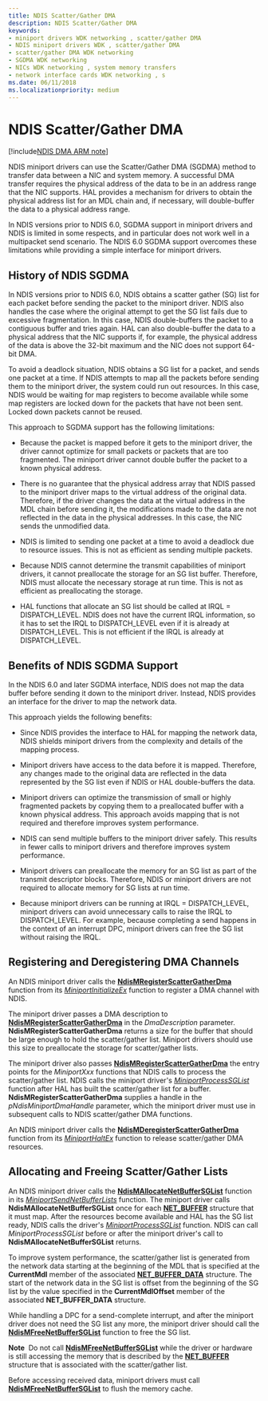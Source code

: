 ```yaml
---
title: NDIS Scatter/Gather DMA
description: NDIS Scatter/Gather DMA
keywords:
- miniport drivers WDK networking , scatter/gather DMA
- NDIS miniport drivers WDK , scatter/gather DMA
- scatter/gather DMA WDK networking
- SGDMA WDK networking
- NICs WDK networking , system memory transfers
- network interface cards WDK networking , s
ms.date: 06/11/2018
ms.localizationpriority: medium
---
```


# NDIS Scatter/Gather DMA

[!include[NDIS DMA ARM note](../includes/ndis-dma-arm-note.md)]

NDIS miniport drivers can use the Scatter/Gather DMA (SGDMA) method to transfer data between a NIC and system memory. A successful DMA transfer requires the physical address of the data to be in an address range that the NIC supports. HAL provides a mechanism for drivers to obtain the physical address list for an MDL chain and, if necessary, will double-buffer the data to a physical address range.

In NDIS versions prior to NDIS 6.0, SGDMA support in miniport drivers and NDIS is limited in some respects, and in particular does not work well in a multipacket send scenario. The NDIS 6.0 SGDMA support overcomes these limitations while providing a simple interface for miniport drivers.

## History of NDIS SGDMA

In NDIS versions prior to NDIS 6.0, NDIS obtains a scatter gather (SG) list for each packet before sending the packet to the miniport driver. NDIS also handles the case where the original attempt to get the SG list fails due to excessive fragmentation. In this case, NDIS double-buffers the packet to a contiguous buffer and tries again. HAL can also double-buffer the data to a physical address that the NIC supports if, for example, the physical address of the data is above the 32-bit maximum and the NIC does not support 64-bit DMA.

To avoid a deadlock situation, NDIS obtains a SG list for a packet, and sends one packet at a time. If NDIS attempts to map all the packets before sending them to the miniport driver, the system could run out resources. In this case, NDIS would be waiting for map registers to become available while some map registers are locked down for the packets that have not been sent. Locked down packets cannot be reused.

This approach to SGDMA support has the following limitations:

-   Because the packet is mapped before it gets to the miniport driver, the driver cannot optimize for small packets or packets that are too fragmented. The miniport driver cannot double buffer the packet to a known physical address.

-   There is no guarantee that the physical address array that NDIS passed to the miniport driver maps to the virtual address of the original data. Therefore, if the driver changes the data at the virtual address in the MDL chain before sending it, the modifications made to the data are not reflected in the data in the physical addresses. In this case, the NIC sends the unmodified data.

-   NDIS is limited to sending one packet at a time to avoid a deadlock due to resource issues. This is not as efficient as sending multiple packets.

-   Because NDIS cannot determine the transmit capabilities of miniport drivers, it cannot preallocate the storage for an SG list buffer. Therefore, NDIS must allocate the necessary storage at run time. This is not as efficient as preallocating the storage.

-   HAL functions that allocate an SG list should be called at IRQL = DISPATCH\_LEVEL. NDIS does not have the current IRQL information, so it has to set the IRQL to DISPATCH\_LEVEL even if it is already at DISPATCH\_LEVEL. This is not efficient if the IRQL is already at DISPATCH\_LEVEL.

## Benefits of NDIS SGDMA Support

In the NDIS 6.0 and later SGDMA interface, NDIS does not map the data buffer before sending it down to the miniport driver. Instead, NDIS provides an interface for the driver to map the network data.

This approach yields the following benefits:

-   Since NDIS provides the interface to HAL for mapping the network data, NDIS shields miniport drivers from the complexity and details of the mapping process.

-   Miniport drivers have access to the data before it is mapped. Therefore, any changes made to the original data are reflected in the data represented by the SG list even if NDIS or HAL double-buffers the data.

-   Miniport drivers can optimize the transmission of small or highly fragmented packets by copying them to a preallocated buffer with a known physical address. This approach avoids mapping that is not required and therefore improves system performance.

-   NDIS can send multiple buffers to the miniport driver safely. This results in fewer calls to miniport drivers and therefore improves system performance.

-   Miniport drivers can preallocate the memory for an SG list as part of the transmit descriptor blocks. Therefore, NDIS or miniport drivers are not required to allocate memory for SG lists at run time.

-   Because miniport drivers can be running at IRQL = DISPATCH\_LEVEL, miniport drivers can avoid unnecessary calls to raise the IRQL to DISPATCH\_LEVEL. For example, because completing a send happens in the context of an interrupt DPC, miniport drivers can free the SG list without raising the IRQL.


## Registering and Deregistering DMA Channels

An NDIS miniport driver calls the [**NdisMRegisterScatterGatherDma**](/windows-hardware/drivers/ddi/ndis/nf-ndis-ndismregisterscattergatherdma) function from its [*MiniportInitializeEx*](/windows-hardware/drivers/ddi/ndis/nc-ndis-miniport_initialize) function to register a DMA channel with NDIS.

The miniport driver passes a DMA description to [**NdisMRegisterScatterGatherDma**](/windows-hardware/drivers/ddi/ndis/nf-ndis-ndismregisterscattergatherdma) in the *DmaDescription* parameter. **NdisMRegisterScatterGatherDma** returns a size for the buffer that should be large enough to hold the scatter/gather list. Miniport drivers should use this size to preallocate the storage for scatter/gather lists.

The miniport driver also passes [**NdisMRegisterScatterGatherDma**](/windows-hardware/drivers/ddi/ndis/nf-ndis-ndismregisterscattergatherdma) the entry points for the *MiniportXxx* functions that NDIS calls to process the scatter/gather list. NDIS calls the miniport driver's [*MiniportProcessSGList*](/windows-hardware/drivers/ddi/ndis/nc-ndis-miniport_process_sg_list) function after HAL has built the scatter/gather list for a buffer. **NdisMRegisterScatterGatherDma** supplies a handle in the *pNdisMiniportDmaHandle* parameter, which the miniport driver must use in subsequent calls to NDIS scatter/gather DMA functions.

An NDIS miniport driver calls the [**NdisMDeregisterScatterGatherDma**](/windows-hardware/drivers/ddi/ndis/nf-ndis-ndismderegisterscattergatherdma) function from its [*MiniportHaltEx*](/windows-hardware/drivers/ddi/ndis/nc-ndis-miniport_halt) function to release scatter/gather DMA resources.

## Allocating and Freeing Scatter/Gather Lists

An NDIS miniport driver calls the [**NdisMAllocateNetBufferSGList**](/windows-hardware/drivers/ddi/ndis/nf-ndis-ndismallocatenetbuffersglist) function in its [*MiniportSendNetBufferLists*](/windows-hardware/drivers/ddi/ndis/nc-ndis-miniport_send_net_buffer_lists) function. The miniport driver calls **NdisMAllocateNetBufferSGList** once for each [**NET\_BUFFER**](/windows-hardware/drivers/ddi/ndis/ns-ndis-_net_buffer) structure that it must map. After the resources become available and HAL has the SG list ready, NDIS calls the driver's [*MiniportProcessSGList*](/windows-hardware/drivers/ddi/ndis/nc-ndis-miniport_process_sg_list) function. NDIS can call *MiniportProcessSGList* before or after the miniport driver's call to **NdisMAllocateNetBufferSGList** returns.

To improve system performance, the scatter/gather list is generated from the network data starting at the beginning of the MDL that is specified at the **CurrentMdl** member of the associated [**NET\_BUFFER\_DATA**](/windows-hardware/drivers/ddi/ndis/ns-ndis-_net_buffer_data) structure. The start of the network data in the SG list is offset from the beginning of the SG list by the value specified in the **CurrentMdlOffset** member of the associated **NET\_BUFFER\_DATA** structure.

While handling a DPC for a send-complete interrupt, and after the miniport driver does not need the SG list any more, the miniport driver should call the [**NdisMFreeNetBufferSGList**](/windows-hardware/drivers/ddi/ndis/nf-ndis-ndismfreenetbuffersglist) function to free the SG list.

**Note**  Do not call [**NdisMFreeNetBufferSGList**](/windows-hardware/drivers/ddi/ndis/nf-ndis-ndismfreenetbuffersglist) while the driver or hardware is still accessing the memory that is described by the [**NET\_BUFFER**](/windows-hardware/drivers/ddi/ndis/ns-ndis-_net_buffer) structure that is associated with the scatter/gather list. 

Before accessing received data, miniport drivers must call [**NdisMFreeNetBufferSGList**](/windows-hardware/drivers/ddi/ndis/nf-ndis-ndismfreenetbuffersglist) to flush the memory cache.
